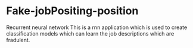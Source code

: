 # Fake-jobPositing-position
Recurrent neural network
This is a rnn application which is used to create classification models which can learn the job descriptions which are fradulent.
